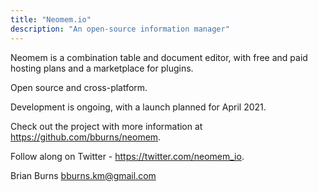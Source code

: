 ```yaml
---
title: "Neomem.io"
description: "An open-source information manager"
---
```


Neomem is a combination table and document editor, with free and paid hosting plans and a marketplace for plugins. 

Open source and cross-platform.

<!-- Neomem lets you view and edit your data in different ways. You can select an item and view it as a table, or a document, or chart, for example.  -->

Development is ongoing, with a launch planned for April 2021. 

Check out the project with more information at https://github.com/bburns/neomem.

Follow along on Twitter - https://twitter.com/neomem_io.

Brian Burns <bburns.km@gmail.com>
